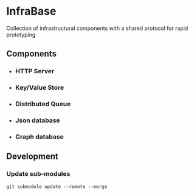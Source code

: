# InfraBase
Collection of infrastructural components with a shared protocol for rapid prototyping

## Components
- ### HTTP Server
- ### Key/Value Store
- ### Distributed Queue
- ### Json database
- ### Graph database

## Development

### Update sub-modules
```
git submodule update --remote --merge
```
